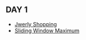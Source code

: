 ## DAY 1
- [Jwerly Shopping](https://programmers.co.kr/learn/courses/30/lessons/67258)
- [Sliding Window Maximum](https://leetcode.com/problems/sliding-window-maximum/)
